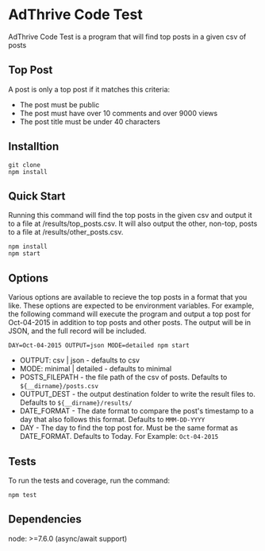 # AdThrive Code Test
AdThrive Code Test is a program that will find top posts in a given csv of posts

## Top Post
A post is only a top post if it matches this criteria:
* The post must be public 
* The post must have over 10 comments and over 9000 views
* The post title must be under 40 characters

## Installtion
```
git clone 
npm install
```

## Quick Start
Running this command will find the top posts in the given csv and output it to a file at /results/top_posts.csv. It will also output the other, non-top, posts to a file at /results/other_posts.csv.
```
npm install
npm start
```

## Options
Various options are available to recieve the top posts in a format that you like. These options are expected to be environment variables. For example, the following command will execute the program and output a top post for Oct-04-2015 in addition to top posts and other posts. The output will be in JSON, and the full record will be included.
```
DAY=Oct-04-2015 OUTPUT=json MODE=detailed npm start
```
* OUTPUT: csv | json - defaults to csv
* MODE: minimal | detailed - defaults to minimal
* POSTS_FILEPATH - the file path of the csv of posts. Defaults to ````${__dirname}/posts.csv````
* OUTPUT_DEST - the output destination folder to write the result files to. Defaults to ````${__dirname}/results/````
* DATE_FORMAT - The date format to compare the post's timestamp to a day that also follows this format. Defaults to ````MMM-DD-YYYY````
* DAY - The day to find the top post for. Must be the same format as DATE_FORMAT. Defaults to Today. For Example: ````Oct-04-2015````

## Tests
To run the tests and coverage, run the command:
```
npm test
```

## Dependencies
node: >=7.6.0 (async/await support)

